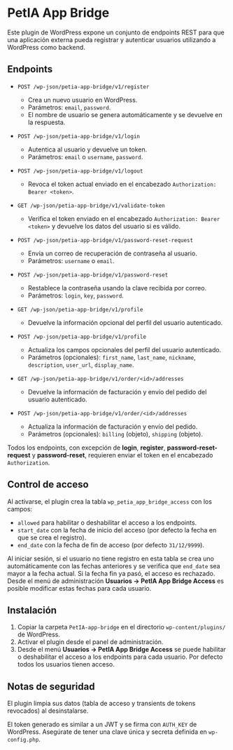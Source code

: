 # PetIA App Bridge

Este plugin de WordPress expone un conjunto de endpoints REST para que una aplicación externa pueda registrar y autenticar usuarios utilizando a WordPress como backend.

## Endpoints

- `POST /wp-json/petia-app-bridge/v1/register`
  - Crea un nuevo usuario en WordPress.
  - Parámetros: `email`, `password`.
  - El nombre de usuario se genera automáticamente y se devuelve en la respuesta.

- `POST /wp-json/petia-app-bridge/v1/login`
  - Autentica al usuario y devuelve un token.
  - Parámetros: `email` o `username`, `password`.

- `POST /wp-json/petia-app-bridge/v1/logout`
  - Revoca el token actual enviado en el encabezado `Authorization: Bearer <token>`.

- `GET /wp-json/petia-app-bridge/v1/validate-token`
  - Verifica el token enviado en el encabezado `Authorization: Bearer <token>` y devuelve los datos del usuario si es válido.

- `POST /wp-json/petia-app-bridge/v1/password-reset-request`
  - Envía un correo de recuperación de contraseña al usuario.
  - Parámetros: `username` o `email`.

- `POST /wp-json/petia-app-bridge/v1/password-reset`
  - Restablece la contraseña usando la clave recibida por correo.
  - Parámetros: `login`, `key`, `password`.

- `GET /wp-json/petia-app-bridge/v1/profile`
  - Devuelve la información opcional del perfil del usuario autenticado.

- `POST /wp-json/petia-app-bridge/v1/profile`
  - Actualiza los campos opcionales del perfil del usuario autenticado.
  - Parámetros (opcionales): `first_name`, `last_name`, `nickname`, `description`, `user_url`, `display_name`.

- `GET /wp-json/petia-app-bridge/v1/order/<id>/addresses`
  - Devuelve la información de facturación y envío del pedido del usuario autenticado.

- `POST /wp-json/petia-app-bridge/v1/order/<id>/addresses`
  - Actualiza la información de facturación y envío del pedido.
  - Parámetros (opcionales): `billing` (objeto), `shipping` (objeto).

Todos los endpoints, con excepción de **login**, **register**, **password-reset-request** y **password-reset**, requieren enviar el token en el encabezado `Authorization`.

## Control de acceso

Al activarse, el plugin crea la tabla `wp_petia_app_bridge_access` con los campos:

- `allowed` para habilitar o deshabilitar el acceso a los endpoints.
- `start_date` con la fecha de inicio del acceso (por defecto la fecha en que se crea el registro).
- `end_date` con la fecha de fin de acceso (por defecto `31/12/9999`).

Al iniciar sesión, si el usuario no tiene registro en esta tabla se crea uno automáticamente con las fechas anteriores y se verifica que `end_date` sea mayor a la fecha actual. Si la fecha fin ya pasó, el acceso es rechazado. Desde el menú de administración **Usuarios → PetIA App Bridge Access** es posible modificar estas fechas para cada usuario.

## Instalación

1. Copiar la carpeta `PetIA-app-bridge` en el directorio `wp-content/plugins/` de WordPress.
2. Activar el plugin desde el panel de administración.
3. Desde el menú **Usuarios → PetIA App Bridge Access** se puede habilitar o deshabilitar el acceso a los endpoints para cada usuario. Por defecto todos los usuarios tienen acceso.

## Notas de seguridad

El plugin limpia sus datos (tabla de acceso y transients de tokens revocados) al desinstalarse.

El token generado es similar a un JWT y se firma con `AUTH_KEY` de WordPress. Asegúrate de tener una clave única y secreta definida en `wp-config.php`.
